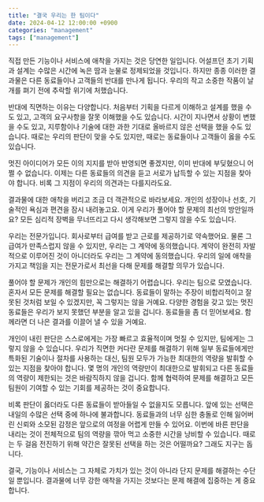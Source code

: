 ```yaml
---
title: "결국 우리는 한 팀이다"
date: 2024-04-12 12:00:00 +0900
categories: "management"
tags: ["management"]
---
```


직접 만든 기능이나 서비스에 애착을 가지는 것은 당연한 일입니다. 어설프던 초기 기획과 설계는 수많은 시간에 녹은 땀과 눈물로 정제되었을 것입니다. 하지만 종종 이러한 결과물은 다른 동료들이나 고객들의 반대를 만나게 됩니다. 우리의 작고 소중한 작품이 날개를 펴기 전에 추락할 위기에 처했습니다.

반대에 직면하는 이유는 다양합니다. 처음부터 기획을 다르게 이해하고 설계를 했을 수도 있고, 고객의 요구사항을 잘못 이해했을 수도 있습니다. 시간이 지나면서 상황이 변했을 수도 있고, 지루함이나 기술에 대한 과한 기대로 올바르지 않은 선택을 했을 수도 있습니다. 때로는 우리의 판단이 맞을 수도 있지만, 때로는 동료들이나 고객들이 옳을 수도 있습니다.

멋진 아이디어가 모든 이의 지지를 받아 반영되면 좋겠지만, 이미 반대에 부딪혔으니 어쩔 수 없습니다. 이제는 다른 동료들의 의견을 듣고 서로가 납득할 수 있는 지점을 찾아야 합니다. 비록 그 지점이 우리의 의견과는 다를지라도요.

결과물에 대한 애착을 버리고 조금 더 객관적으로 바라보세요. 개인의 성장이나 선호, 기술적인 욕심과 편견을 잠시 내려놓고요. 이게 우리가 풀어야 할 문제의 최선의 방안일까요? 모든 심리적 장벽을 무너뜨리고 다시 생각해보면 그렇지 않을 수도 있습니다.

우리는 전문가입니다. 회사로부터 급여를 받고 근로를 제공하기로 약속했어요. 물론 그 급여가 만족스럽지 않을 수 있지만, 우리는 그 계약에 동의했습니다. 계약이 완전히 자발적으로 이루어진 것이 아니더라도 우리는 그 계약에 동의했습니다. 우리의 일에 애착을 가지고 책임을 지는 전문가로서 최선을 다해 문제를 해결할 의무가 있습니다.

풀어야 할 문제가 개인의 힘만으로는 해결하기 어렵습니다. 우리는 팀으로 모였습니다. 혼자서 모든 문제를 해결할 필요는 없습니다. 동료들이 말하는 주장이 비합리적이고 잘못된 것처럼 보일 수 있겠지만, 꼭 그렇지는 않을 거예요. 다양한 경험을 갖고 있는 멋진 동료들은 우리가 보지 못했던 부분을 알고 있을 겁니다. 동료들을 좀 더 믿어보세요. 함께라면 더 나은 결과를 이끌어 낼 수 있을 거예요.

개인이 내린 판단은 스스로에게는 가장 빠르고 효율적이며 멋질 수 있지만, 팀에게는 그렇지 않을 수 있습니다. 우리가 직면한 커다란 문제를 해결하기 위해 일부 동료들에게만 특화된 기술이나 절차를 사용하는 대신, 팀원 모두가 가능한 최대한의 역량을 발휘할 수 있는 지점을 찾아야 합니다. 몇 명의 개인의 역량만이 최대한으로 발휘되고 다른 동료들의 역량이 제한되는 것은 바람직하지 않을 겁니다. 함께 협력하여 문제를 해결하고 모든 팀원이 기여할 수 있는 기회를 제공하는 것이 중요합니다.

비록 판단이 옳더라도 다른 동료들이 받아들일 수 없을지도 모릅니다. 앞에 있는 선택은 내일의 수많은 선택 중에 하나에 불과합니다. 동료들과의 너무 심한 충돌로 인해 잃어버린 신뢰와 소모된 감정은 앞으로의 여정을 어렵게 만들 수 있어요. 이번에 바른 판단을 내리는 것이 전체적으로 팀의 역량을 깎아 먹고 소중한 시간을 낭비할 수 있습니다. 때로는 두 걸음 전진하기 위해 약간은 잘못된 선택을 하는 것은 어떨까요? 그래도 지구는 돕니다.

결국, 기능이나 서비스는 그 자체로 가치가 있는 것이 아니라 단지 문제를 해결하는 수단일 뿐입니다. 결과물에 너무 강한 애착을 가지는 것보다는 문제 해결에 집중하는 게 중요합니다.
